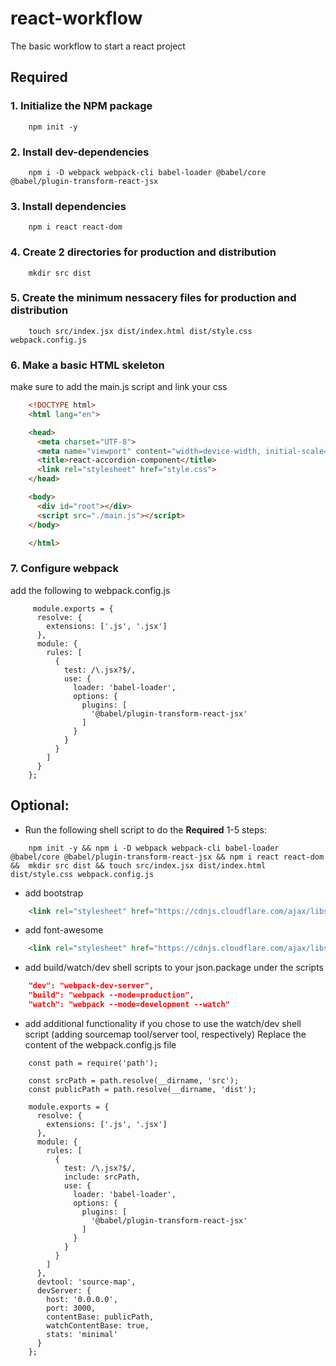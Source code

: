 # react-workflow
The basic workflow to start a react project 

## Required
### 1. Initialize the NPM package
```
    npm init -y
```
### 2. Install dev-dependencies
```
    npm i -D webpack webpack-cli babel-loader @babel/core @babel/plugin-transform-react-jsx
```
### 3. Install dependencies
```
    npm i react react-dom
```
### 4. Create 2 directories for production and distribution
``` 
    mkdir src dist 
```
### 5. Create the minimum nessacery files for production and distribution
```
    touch src/index.jsx dist/index.html dist/style.css webpack.config.js
```
### 6. Make a basic HTML skeleton
make sure to add the main.js script and link your css
```html
    <!DOCTYPE html>
    <html lang="en">

    <head>
      <meta charset="UTF-8">
      <meta name="viewport" content="width=device-width, initial-scale=1.0">
      <title>react-accordion-component</title>
      <link rel="stylesheet" href="style.css">
    </head>

    <body>
      <div id="root"></div>
      <script src="./main.js"></script>
    </body>

    </html>
```
### 7. Configure webpack
add the following to webpack.config.js
```
     module.exports = {
      resolve: {
        extensions: ['.js', '.jsx']
      },
      module: {
        rules: [
          {
            test: /\.jsx?$/,
            use: {
              loader: 'babel-loader',
              options: {
                plugins: [
                  '@babel/plugin-transform-react-jsx'
                ]
              }
            }
          }
        ]
      }
    };
```

## Optional:
* Run the following shell script to do the **Required** 1-5 steps:
```
    npm init -y && npm i -D webpack webpack-cli babel-loader @babel/core @babel/plugin-transform-react-jsx && npm i react react-dom &&  mkdir src dist && touch src/index.jsx dist/index.html dist/style.css webpack.config.js
```
* add bootstrap
```html
    <link rel="stylesheet" href="https://cdnjs.cloudflare.com/ajax/libs/twitter-bootstrap/4.5.0/css/bootstrap.css"/>
```
* add font-awesome
```html
    <link rel="stylesheet" href="https://cdnjs.cloudflare.com/ajax/libs/font-awesome/5.9.0/css/all.css">
```
* add build/watch/dev shell scripts to your json.package under the scripts
```json
    "dev": "webpack-dev-server",
    "build": "webpack --mode=production",
    "watch": "webpack --mode=development --watch"
```
* add additional functionality if you chose to use the watch/dev shell script (adding sourcemap tool/server tool, respectively)
Replace the content of the webpack.config.js file
```
    const path = require('path');

    const srcPath = path.resolve(__dirname, 'src');
    const publicPath = path.resolve(__dirname, 'dist');

    module.exports = {
      resolve: {
        extensions: ['.js', '.jsx']
      },
      module: {
        rules: [
          {
            test: /\.jsx?$/,
            include: srcPath,
            use: {
              loader: 'babel-loader',
              options: {
                plugins: [
                  '@babel/plugin-transform-react-jsx'
                ]
              }
            }
          }
        ]
      },
      devtool: 'source-map',
      devServer: {
        host: '0.0.0.0',
        port: 3000,
        contentBase: publicPath,
        watchContentBase: true,
        stats: 'minimal'
      }
    };
```
